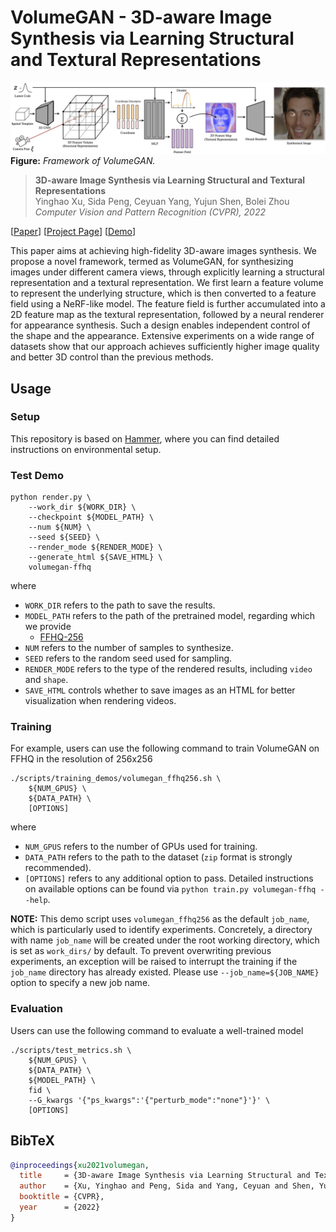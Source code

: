 # VolumeGAN - 3D-aware Image Synthesis via Learning Structural and Textural Representations

![image](./docs/assets/framework.png)
**Figure:** *Framework of VolumeGAN.*

> **3D-aware Image Synthesis via Learning Structural and Textural Representations** <br>
> Yinghao Xu, Sida Peng, Ceyuan Yang, Yujun Shen, Bolei Zhou <br>
> *Computer Vision and Pattern Recognition (CVPR), 2022*

[[Paper](https://arxiv.org/pdf/2112.10759.pdf)]
[[Project Page](https://genforce.github.io/volumegan/)]
[[Demo](https://www.youtube.com/watch?v=p85TVGJBMFc)]

This paper aims at achieving high-fidelity 3D-aware images synthesis. We propose a novel framework, termed as VolumeGAN, for synthesizing images under different camera views, through explicitly learning a structural representation and a textural representation. We first learn a feature volume to represent the underlying structure, which is then converted to a feature field using a NeRF-like model. The feature field is further accumulated into a 2D feature map as the textural representation, followed by a neural renderer for appearance synthesis. Such a design enables independent control of the shape and the appearance. Extensive experiments on a wide range of datasets show that our approach achieves sufficiently higher image quality and better 3D control than the previous methods.

## Usage

### Setup

This repository is based on [Hammer](https://github.com/bytedance/Hammer), where you can find detailed instructions on environmental setup.

### Test Demo

```shell
python render.py \
    --work_dir ${WORK_DIR} \
    --checkpoint ${MODEL_PATH} \
    --num ${NUM} \
    --seed ${SEED} \
    --render_mode ${RENDER_MODE} \
    --generate_html ${SAVE_HTML} \
    volumegan-ffhq
```

where

- `WORK_DIR` refers to the path to save the results.
- `MODEL_PATH` refers to the path of the pretrained model, regarding which we provide
  - [FFHQ-256](https://www.dropbox.com/s/ygwhufzwi2vb2t8/volumegan_ffhq256.pth?dl=0)
- `NUM` refers to the number of samples to synthesize.
- `SEED` refers to the random seed used for sampling.
- `RENDER_MODE` refers to the type of the rendered results, including `video` and `shape`.
- `SAVE_HTML` controls whether to save images as an HTML for better visualization when rendering videos.

### Training

For example, users can use the following command to train VolumeGAN on FFHQ in the resolution of 256x256

```shell
./scripts/training_demos/volumegan_ffhq256.sh \
    ${NUM_GPUS} \
    ${DATA_PATH} \
    [OPTIONS]
```

where

- `NUM_GPUS` refers to the number of GPUs used for training.
- `DATA_PATH` refers to the path to the dataset (`zip` format is strongly recommended).
- `[OPTIONS]` refers to any additional option to pass. Detailed instructions on available options can be found via `python train.py volumegan-ffhq --help`.

**NOTE:** This demo script uses `volumegan_ffhq256` as the default `job_name`, which is particularly used to identify experiments. Concretely, a directory with name `job_name` will be created under the root working directory, which is set as `work_dirs/` by default. To prevent overwriting previous experiments, an exception will be raised to interrupt the training if the `job_name` directory has already existed. Please use `--job_name=${JOB_NAME}` option to specify a new job name.

### Evaluation

Users can use the following command to evaluate a well-trained model

```shell
./scripts/test_metrics.sh \
    ${NUM_GPUS} \
    ${DATA_PATH} \
    ${MODEL_PATH} \
    fid \
    --G_kwargs '{"ps_kwargs":'{"perturb_mode":"none"}'}' \
    [OPTIONS]
```

## BibTeX

```bibtex
@inproceedings{xu2021volumegan,
  title     = {3D-aware Image Synthesis via Learning Structural and Textural Representations},
  author    = {Xu, Yinghao and Peng, Sida and Yang, Ceyuan and Shen, Yujun and Zhou, Bolei},
  booktitle = {CVPR},
  year      = {2022}
}
```
